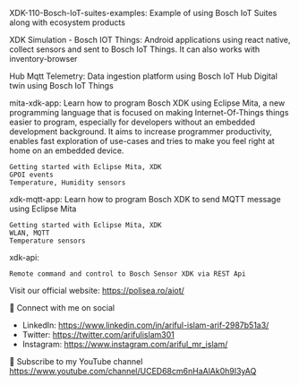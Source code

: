 XDK-110-Bosch-IoT-suites-examples:
Example of using Bosch IoT Suites along with ecosystem products

XDK Simulation - Bosch IOT Things:
Android applications using react native, collect sensors and sent to Bosch IoT Things. It can also works with inventory-browser

Hub Mqtt Telemetry:
    Data ingestion platform using Bosch IoT Hub
    Digital twin using Bosch IoT Things
    
mita-xdk-app:
Learn how to program Bosch XDK using Eclipse Mita, a new programming language that is focused on making Internet-Of-Things things easier 
to program, especially for developers without an embedded development background. It aims to increase programmer productivity, enables fast exploration of 
use-cases and tries to make you feel right at home on an embedded device.

    Getting started with Eclipse Mita, XDK
    GPOI events
    Temperature, Humidity sensors
    
xdk-mqtt-app:
Learn how to program Bosch XDK to send MQTT message using Eclipse Mita

    Getting started with Eclipse Mita, XDK
    WLAN, MQTT
    Temperature sensors

xdk-api:

    Remote command and control to Bosch Sensor XDK via REST Api


Visit our official website: https://polisea.ro/aiot/ 

🚩 Connect with me on social
- LinkedIn: https://www.linkedin.com/in/ariful-islam-arif-2987b51a3/
- Twitter: https://twitter.com/arifulislam301
- Instagram: https://www.instagram.com/ariful_mr_islam/

🔔 Subscribe to my YouTube channel
https://www.youtube.com/channel/UCED68cm6nHaAlAk0h9I3yAQ
